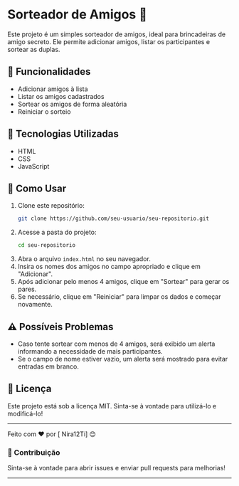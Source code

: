 # Sorteador de Amigos 🎉

Este projeto é um simples sorteador de amigos, ideal para brincadeiras de amigo secreto. Ele permite adicionar amigos, listar os participantes e sortear as duplas.

## 📌 Funcionalidades
- Adicionar amigos à lista
- Listar os amigos cadastrados
- Sortear os amigos de forma aleatória
- Reiniciar o sorteio

## 🚀 Tecnologias Utilizadas
- HTML
- CSS
- JavaScript

## 🔧 Como Usar
1. Clone este repositório:
   ```sh
   git clone https://github.com/seu-usuario/seu-repositorio.git
   ```
2. Acesse a pasta do projeto:
   ```sh
   cd seu-repositorio
   ```
3. Abra o arquivo `index.html` no seu navegador.
4. Insira os nomes dos amigos no campo apropriado e clique em "Adicionar".
5. Após adicionar pelo menos 4 amigos, clique em "Sortear" para gerar os pares.
6. Se necessário, clique em "Reiniciar" para limpar os dados e começar novamente.

## ⚠️ Possíveis Problemas
- Caso tente sortear com menos de 4 amigos, será exibido um alerta informando a necessidade de mais participantes.
- Se o campo de nome estiver vazio, um alerta será mostrado para evitar entradas em branco.

## 📜 Licença
Este projeto está sob a licença MIT. Sinta-se à vontade para utilizá-lo e modificá-lo!

---
Feito com ❤️ por [ Nira12Ti] 😊

### 📢 Contribuição
Sinta-se à vontade para abrir issues e enviar pull requests para melhorias!

---



